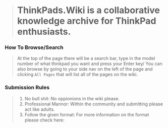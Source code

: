 <!-- TITLE: Welcome to ThinkPads.Wiki -->
<!-- SUBTITLE: A community-driven ThinkTank -->

> # ThinkPads.Wiki is a collaborative knowledge archive for ThinkPad enthusiasts.
### How To Browse/Search
>At the top of the page there will be a search bar, type in the model number of what thinkpad you want and press your Enter key/
>You can also browse by going to your side nav on the left of the page and clicking `All Pages` that will list all of the pages on the wiki.


### Submission Rules
>1. No bull shit: No oppionions in the wiki please.
>2. Professional Mannor: Within the community and submitting please act like adults.
>3. Follow the given format: For more information on the format please check here:
>
>
>
>
